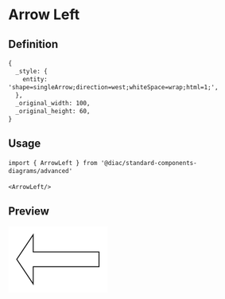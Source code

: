 # Arrow Left

## Definition

```
{
  _style: { 
    entity: 'shape=singleArrow;direction=west;whiteSpace=wrap;html=1;',
  },
  _original_width: 100,
  _original_height: 60,
}
```

## Usage

```
import { ArrowLeft } from '@diac/standard-components-diagrams/advanced'

<ArrowLeft/>
```

## Preview

<img src="./arrow-left.png" width="200"/>
